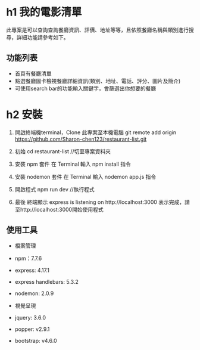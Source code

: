 # h1 我的電影清單
此專案是可以查詢查詢餐廳資訊、評價、地址等等，且依照餐廳名稱與類別進行搜尋，詳細功能請參考如下。

## 功能列表
+ 首頁有餐廳清單
+ 點選餐廳圖卡檢視餐廳詳細資訊(類別、地址、電話、評分、圖片及簡介)
+ 可使用search bar的功能輸入關鍵字，會篩選出你想要的餐廳

# h2 安裝
1. 開啟終端機terminal，Clone 此專案至本機電腦
git remote add origin https://github.com/Sharon-chen123/restaurant-list.git

2. 初始
cd restaurant-list  //切至專案資料夾

3. 安裝 npm 套件
在 Terminal 輸入 npm install 指令

4. 安裝 nodemon 套件
在 Terminal 輸入 nodemon app.js 指令

5. 開啟程式
npm run dev  //執行程式

6. 最後
終端顯示 express is listening on http://localhost:3000 表示完成，請至http://localhost:3000開始使用程式

## 使用工具

- 檔案管理
* npm：7.7.6
+ express: 4.17.1
- express handlebars: 5.3.2
* nodemon: 2.0.9

- 視覺呈現
* jquery: 3.6.0
+ popper: v2.9.1
- bootstrap: v4.6.0